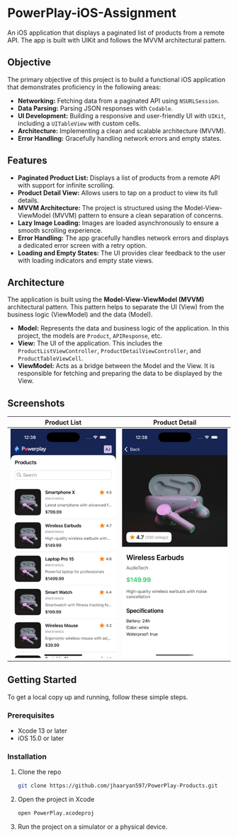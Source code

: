 # PowerPlay-iOS-Assignment

An iOS application that displays a paginated list of products from a remote API. The app is built with UIKit and follows the MVVM architectural pattern.

## Objective

The primary objective of this project is to build a functional iOS application that demonstrates proficiency in the following areas:
-   **Networking:** Fetching data from a paginated API using `NSURLSession`.
-   **Data Parsing:** Parsing JSON responses with `Codable`.
-   **UI Development:** Building a responsive and user-friendly UI with `UIKit`, including a `UITableView` with custom cells.
-   **Architecture:** Implementing a clean and scalable architecture (MVVM).
-   **Error Handling:** Gracefully handling network errors and empty states.

## Features

-   **Paginated Product List:** Displays a list of products from a remote API with support for infinite scrolling.
-   **Product Detail View:** Allows users to tap on a product to view its full details.
-   **MVVM Architecture:** The project is structured using the Model-View-ViewModel (MVVM) pattern to ensure a clean separation of concerns.
-   **Lazy Image Loading:** Images are loaded asynchronously to ensure a smooth scrolling experience.
-   **Error Handling:** The app gracefully handles network errors and displays a dedicated error screen with a retry option.
-   **Loading and Empty States:** The UI provides clear feedback to the user with loading indicators and empty state views.

## Architecture

The application is built using the **Model-View-ViewModel (MVVM)** architectural pattern. This pattern helps to separate the UI (View) from the business logic (ViewModel) and the data (Model).

-   **Model:** Represents the data and business logic of the application. In this project, the models are `Product`, `APIResponse`, etc.
-   **View:** The UI of the application. This includes the `ProductListViewController`, `ProductDetailViewController`, and `ProductTableViewCell`.
-   **ViewModel:** Acts as a bridge between the Model and the View. It is responsible for fetching and preparing the data to be displayed by the View.

## Screenshots

| Product List | Product Detail |
| :----------: | :------------: |
|  ![ss1.png](PowerPlay/Assets.xcassets/ss1.imageset/ss1.png)   |   ![ss2.png](PowerPlay/Assets.xcassets/ss2.imageset/ss2.png)    |

## Getting Started

To get a local copy up and running, follow these simple steps.

### Prerequisites

-   Xcode 13 or later
-   iOS 15.0 or later

### Installation

1.  Clone the repo
    ```sh
    git clone https://github.com/jhaaryan597/PowerPlay-Products.git
    ```
2.  Open the project in Xcode
    ```sh
    open PowerPlay.xcodeproj
    ```
3.  Run the project on a simulator or a physical device.

